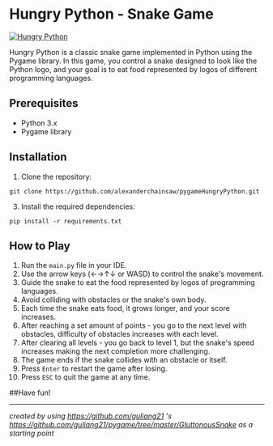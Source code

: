 # Hungry Python - Snake Game

[![Hungry Python](screenshot.png)](https://github.com/alexanderchainsaw/pygameHungryPython/assets/126553365/66410268-dec9-482c-b8f6-b511f11cb9a9)

Hungry Python is a classic snake game implemented in Python using the Pygame library. In this game, you control a snake designed to look like the Python logo, and your goal is to eat food represented by logos of different programming languages.

## Prerequisites

- Python 3.x
- Pygame library

## Installation

1. Clone the repository:
   
```git clone https://github.com/alexanderchainsaw/pygameHungryPython.git```

3. Install the required dependencies:
```
pip install -r requirements.txt
```

## How to Play

1. Run the ```main.py``` file in your IDE.
2. Use the arrow keys (←→↑↓ or WASD) to control the snake's movement.
3. Guide the snake to eat the food represented by logos of programming languages.
4. Avoid colliding with obstacles or the snake's own body.
5. Each time the snake eats food, it grows longer, and your score increases.
6. After reaching a set amount of points - you go to the next level with obstacles, difficulty of obstacles increases with each level.
7. After clearing all levels - you go back to level 1, but the snake's speed increases making the next completion more challenging.
8. The game ends if the snake collides with an obstacle or itself.
9. Press ```Enter``` to restart the game after losing.
10. Press ```ESC``` to quit the game at any time.




##Have fun!








   
___
*created by using https://github.com/guliang21 's https://github.com/guliang21/pygame/tree/master/GluttonousSnake as a starting point*



